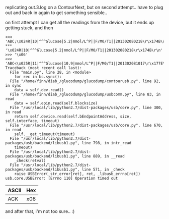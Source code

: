 replicating out.3.log on a ContourNext, but on second attempt.. have to plug out and back in again to get something sensible..

on first attempt I can get all the readings from the device, but it ends up getting stuck, and then 

    <<< 'ABC;\x024R|10|^^^Glucose|5.2|mmol/L^P||F/M0/T1||201302080218\r\x174B\r\n\x00'
    *** '\x024R|10|^^^Glucose|5.2|mmol/L^P||F/M0/T1||201302080218\r\x174B\r\n'
    >>> '\x06'
    <<< 'ABC<\x025R|11|^^^Glucose|10.9|mmol/L^P||F/M0/T1||201302081017\r\x177E\r\n'
    Traceback (most recent call last):
      File "main.py", line 28, in <module>
        for rec in bc.sync():
      File "/home/finn/diab_/glucodump/glucodump/contourusb.py", line 92, in sync
        data = self.dev.read()
      File "/home/finn/diab_/glucodump/glucodump/usbcomm.py", line 83, in read
        data = self.epin.read(self.blocksize)
      File "/usr/local/lib/python2.7/dist-packages/usb/core.py", line 300, in read
        return self.device.read(self.bEndpointAddress, size, self.interface, timeout)
      File "/usr/local/lib/python2.7/dist-packages/usb/core.py", line 670, in read
        self.__get_timeout(timeout)
      File "/usr/local/lib/python2.7/dist-packages/usb/backend/libusb1.py", line 798, in intr_read
        timeout)
      File "/usr/local/lib/python2.7/dist-packages/usb/backend/libusb1.py", line 889, in __read
        _check(retval)
      File "/usr/local/lib/python2.7/dist-packages/usb/backend/libusb1.py", line 571, in _check
        raise USBError(_str_error[ret], ret, _libusb_errno[ret])
    usb.core.USBError: [Errno 110] Operation timed out



| ASCII         | Hex           
| ------------- |:-------------:
| ACK           | x06


and after that, i'm not too sure.. :)
